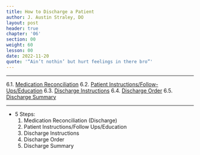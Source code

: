 ```yaml
---
title: How to Discharge a Patient
author: J. Austin Straley, DO
layout: post
header: true
chapter: '06'
section: 00
weight: 60
lesson: 00
date: 2022-11-20
quote: '“Ain’t nothin’ but hurt feelings in there bro”'
---
```


<hr>

6.1. [Medication Reconciliation][1]
6.2. [Patient Instructions/Follow-Ups/Education][2]
6.3. [Discharge Instructions][3]
6.4. [Discharge Order][4]
6.5. [Discharge Summary][5]
<hr>

- 5 Steps:
	1. Medication Reconciliation (Discharge)
	2. Patient Instructions/Follow Ups/Education
	3. Discharge Instructions
	4. Discharge Order
    5. Discharge Summary


[1]: /internguidepages/chapter06/1-medrec/
[2]: /internguidepages/chapter06/2-patient-instructions/
[3]: /internguidepages/chapter06/3-discharge-instructions/
[4]: /internguidepages/chapter06/4-discharge-order/
[5]: /internguidepages/chapter06/5-discharge-summary/